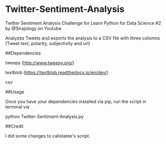 # Twitter-Sentiment-Analysis
Twitter Sentiment Analysis Challenge for Learn Python for Data Science #2 by @Sirajology on Youtube

Analyzes Tweets and exports the analysis to a CSV file with three colomns (Tweet text, polarity, subjectivity and url)


##Dependencies

tweepy (http://www.tweepy.org/)

textblob (https://textblob.readthedocs.io/en/dev/)

csv

##Usage

Once you have your dependencies installed via pip, run the script in terminal via

python Twitter-Sentiment-Analysis.py

##Credit

I did some changes to calistatee's script.
